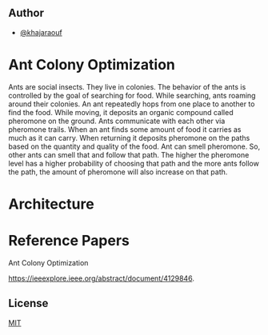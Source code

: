 
## Author

- [@khajaraouf](https://www.github.com/khajaraouf)


# Ant Colony Optimization

Ants are social insects. They live in colonies. The behavior of the ants is controlled by the goal of searching for food. While searching, ants roaming around their colonies. An ant repeatedly hops from one place to another to find the food. While moving, it deposits an organic compound called pheromone on the ground. Ants communicate with each other via pheromone trails. When an ant finds some amount of food it carries as much as it can carry. When returning it deposits pheromone on the paths based on the quantity and quality of the food. Ant can smell pheromone. So, other ants can smell that and follow that path. The higher the pheromone level has a higher probability of choosing that path and the more ants follow the path, the amount of pheromone will also increase on that path.


# Architecture



# Reference Papers

Ant Colony Optimization

https://ieeexplore.ieee.org/abstract/document/4129846.

## License

[MIT](https://choosealicense.com/licenses/mit/)

